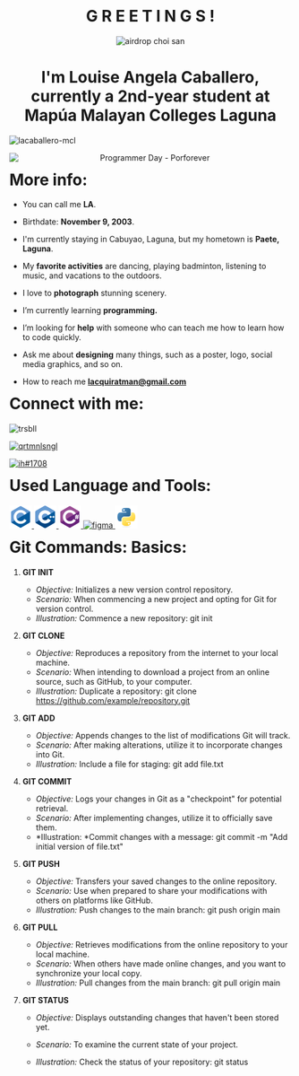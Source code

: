 <div align="center">
   <h1 style="margin-top: 0; font-size: 2;">G R E E T I N G S !</h1>

  <img width="800" src="https://github.com/lacaballero-mcl/test-repo/assets/154694080/0690ce48-4005-412e-b4e6-4b6eda14ffc9" alt="airdrop choi san">

  <h1 align="center" style="font-size: 1.5;">I'm Louise Angela Caballero, currently a 2nd-year student at Mapúa Malayan Colleges Laguna</h1>

  <p align="left"> <img src="https://komarev.com/ghpvc/?username=lacaballero-mcl&label=Profile%20views&color=0e75b6&style=flat" alt="lacaballero-mcl" /> </p>

  <p align="center"> <img style="display: block; margin: auto;" width="650" src="https://github.com/lacaballero-mcl/test-repo/assets/154694080/f75cbb69-2574-41c5-93ad-653b08fec065" alt="Programmer Day - Porforever">
  
  <div class="container">
     
  <div class="container">

<div align="left">
      <h1 style="margin-top: 0; font-size: 1.2;">More info:</h1>
   
- You can call me **LA**.

- Birthdate: **November 9, 2003**.

- I'm currently staying in Cabuyao, Laguna, but my hometown is **Paete, Laguna**.

- My **favorite activities** are dancing, playing badminton, listening to music, and vacations to the outdoors.

- I love to **photograph** stunning scenery.

- I’m currently learning **programming.**

- I’m looking for **help** with someone who can teach me how to learn how to code quickly.

- Ask me about **designing** many things, such as a poster, logo, social media graphics, and so on.

- How to reach me **lacquiratman@gmail.com**

</div>


<div align="left">
      <h1 style="margin-top: 0; font-size: 1.2;">Connect with me:</h1>
   
   <div class="container">
   <div class="container">
   <p align="left" style="margin-top: 40;"> 
      <style="width: 100%; max-width: 400px; margin-bottom: 20px;">
      <p align="left" <a href="https://twitter.com/trsbll" target="blank"><img src="https://img.shields.io/twitter/follow/trsbll?logo=twitter&style=for-the-badge" alt="trsbll" /></a>
   </p>

   <div class="container">
   <div class="container">
      <p align="left" style="margin-top: 40; width: 100; max-width: 400; margin-bottom: 20;">
         <a href="https://www.instagram.com/qrtmnlsngl/" target="_blank"><img src="https://img.shields.io/badge/Follow-qrtmnlsngl-%23E4405F?style=for-the-badge&logo=instagram" alt="qrtmnlsngl" /></a>
      </p>
   </div>
</div>

   <div class="container">
   <div class="container">
      <p align="left" style="margin-top: 40; width: 100; max-width: 400; margin-bottom: 20;">
         <a href="https://discord.com/users/1708" target="_blank"><img src="https://img.shields.io/badge/Discord-ih%231708-%237289DA?style=for-the-badge&logo=discord" alt="ih#1708" /></a>
      </p>
   </div>
</div>


<div align="left">
      <h1 style="margin-top: 0; font-size: 1.2;">Used Language and Tools:</h1>
   
<p align="left"> <a href="https://www.cprogramming.com/" target="_blank" rel="noreferrer"> <img src="https://raw.githubusercontent.com/devicons/devicon/master/icons/c/c-original.svg" alt="c" width="40" height="40"/> </a> <a href="https://www.w3schools.com/cpp/" target="_blank" rel="noreferrer"> <img src="https://raw.githubusercontent.com/devicons/devicon/master/icons/cplusplus/cplusplus-original.svg" alt="cplusplus" width="40" height="40"/> </a> <a href="https://www.w3schools.com/cs/" target="_blank" rel="noreferrer"> <img src="https://raw.githubusercontent.com/devicons/devicon/master/icons/csharp/csharp-original.svg" alt="csharp" width="40" height="40"/> </a> <a href="https://www.figma.com/" target="_blank" rel="noreferrer"> <img src="https://www.vectorlogo.zone/logos/figma/figma-icon.svg" alt="figma" width="40" height="40"/> </a> <a href="https://www.python.org" target="_blank" rel="noreferrer"> <img src="https://raw.githubusercontent.com/devicons/devicon/master/icons/python/python-original.svg" alt="python" width="40" height="40"/> </a> </p>

<div align="left">
   <h1 style="margin-top: 0; font-size: 1.2; font-weight: bold;">Git Commands: Basics:</h1>
         
   <div class="container">
      <div class="container">
         <p align="left" style="margin-top: 40;"> 

1. **GIT INIT**
   - *Objective:* Initializes a new version control repository.
   - *Scenario:* When commencing a new project and opting for Git for version control.
   - *Illustration:* Commence a new repository: git init

2. **GIT CLONE**
   - *Objective:* Reproduces a repository from the internet to your local machine.
   - *Scenario:* When intending to download a project from an online source, such as GitHub, to your computer.
   - *Illustration:* Duplicate a repository: git clone https://github.com/example/repository.git

3. **GIT ADD**
   - *Objective:* Appends changes to the list of modifications Git will track.
   - *Scenario:* After making alterations, utilize it to incorporate changes into Git.
   - *Illustration:* Include a file for staging: git add file.txt

4. **GIT COMMIT**
   - *Objective:* Logs your changes in Git as a "checkpoint" for potential retrieval.
   - *Scenario:* After implementing changes, utilize it to officially save them.
   - *Illustration: *Commit changes with a message: git commit -m "Add initial version of file.txt"

5. **GIT PUSH**
   - *Objective:* Transfers your saved changes to the online repository.
   - *Scenario:* Use when prepared to share your modifications with others on platforms like GitHub.
   - *Illustration:* Push changes to the main branch: git push origin main
  
6. **GIT PULL**
   - *Objective:* Retrieves modifications from the online repository to your local machine.
   - *Scenario:* When others have made online changes, and you want to synchronize your local copy.
   - *Illustration:* Pull changes from the main branch: git pull origin main

7. **GIT STATUS**
   - *Objective:* Displays outstanding changes that haven't been stored yet.
   - *Scenario:* To examine the current state of your project.
   - *Illustration:* Check the status of your repository: git status

     </p>
</div>
</div>

